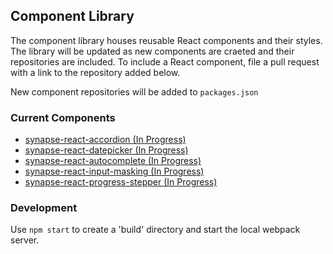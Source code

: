 Component Library
----

The component library houses reusable React components and their styles. The library will be updated as new components are craeted and their repositories are included. To include a React component, file a pull request with a link to the repository added below.

New component repositories will be added to `packages.json`

### Current Components
- [synapse-react-accordion (In Progress)](#)
- [synapse-react-datepicker (In Progress)](#)
- [synapse-react-autocomplete (In Progress)](#)
- [synapse-react-input-masking (In Progress)](#)
- [synapse-react-progress-stepper (In Progress)](#)

### Development
Use `npm start` to create a 'build' directory and start the local webpack server.



